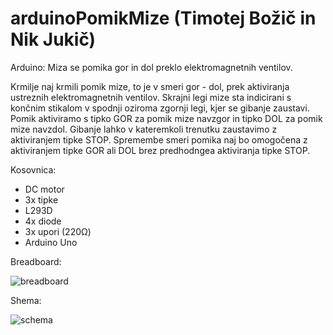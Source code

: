 # arduinoPomikMize (Timotej Božič in Nik Jukič)
Arduino: Miza se pomika gor in dol preklo elektromagnetnih ventilov.

Krmilje naj krmili pomik mize, to je v smeri gor - dol, prek aktiviranja ustreznih elektromagnetnih ventilov. Skrajni legi mize sta indicirani s končnim stikalom v spodnji oziroma zgornji legi, kjer se gibanje zaustavi. Pomik aktiviramo s tipko GOR za pomik mize navzgor in tipko DOL za pomik mize navzdol. Gibanje lahko v kateremkoli trenutku zaustavimo z aktiviranjem tipke STOP. Spremembe smeri pomika naj bo omogočena z aktiviranjem tipke GOR ali DOL brez predhodngea aktiviranja tipke STOP.

Kosovnica:
- DC motor
- 3x tipke
- L293D
- 4x diode
- 3x upori (220Ω)
- Arduino Uno


Breadboard:


![breadboard](https://user-images.githubusercontent.com/63909145/84492535-94401e00-aca6-11ea-9340-d65ae859486d.png)




Shema:

![schema](https://user-images.githubusercontent.com/63909145/84494211-614b5980-aca9-11ea-944d-dadc51699d60.png)

